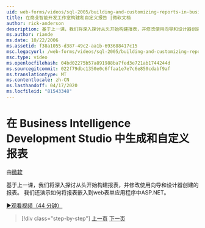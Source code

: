 ```yaml
---
uid: web-forms/videos/sql-2005/building-and-customizing-reports-in-business-intelligence-development-studio
title: 在商业智能开发工作室构建和自定义报告 |微软文档
author: rick-anderson
description: 基于上一课，我们将深入探讨从头开始构建报表，并修改使用向导和设计器创建的报表。 我们...
ms.author: riande
ms.date: 10/22/2006
ms.assetid: f38a1055-d387-49c2-aa1b-693688417c15
msc.legacyurl: /web-forms/videos/sql-2005/building-and-customizing-reports-in-business-intelligence-development-studio
msc.type: video
ms.openlocfilehash: 04bd02275b57a891988ba7fed3e721ab1744244d
ms.sourcegitcommit: 022f79dbc1350e0c6ffaa1e7e7c6e850cdabf9af
ms.translationtype: MT
ms.contentlocale: zh-CN
ms.lasthandoff: 04/17/2020
ms.locfileid: "81543348"
---
```

# <a name="building-and-customizing-reports-in-business-intelligence-development-studio"></a>在 Business Intelligence Development Studio 中生成和自定义报表

由[微软](https://github.com/microsoft)

基于上一课，我们将深入探讨从头开始构建报表，并修改使用向导和设计器创建的报表。 我们还演示如何将报表嵌入到web表单应用程序中ASP.NET。

[&#9654;观看视频（44 分钟）](https://channel9.msdn.com/Blogs/ASP-NET-Site-Videos/building-and-customizing-reports-in-business-intelligence-development-studio)

> [!div class="step-by-step"]
> [上一页](getting-started-with-reporting-services.md)
> [下一页](creating-and-using-stored-procedures.md)
